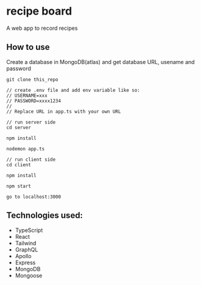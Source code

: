 # recipe board

A web app to record recipes

## How to use
Create a database in MongoDB(atlas) and get database URL, usename and password

```
git clone this_repo

// create .env file and add env variable like so:
// USERNAME=xxx
// PASSWORD=xxxx1234
//
// Replace URL in app.ts with your own URL

// run server side
cd server

npm install

nodemon app.ts

// run client side
cd client

npm install

npm start

go to localhost:3000
```

## Technologies used:

- TypeScript
- React
- Tailwind
- GraphQL
- Apollo
- Express
- MongoDB
- Mongoose
